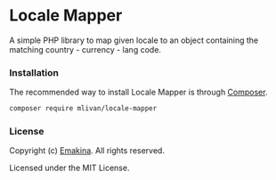 # Locale Mapper
A simple PHP library to map given locale to an object containing the matching country - currency - lang code.

### Installation
The recommended way to install Locale Mapper is through
[Composer](http://getcomposer.org).

 ```bash
composer require mlivan/locale-mapper
 ```
 
### License
Copyright (c) [Emakina](https://emakina.com). All rights reserved.

Licensed under the MIT License.
